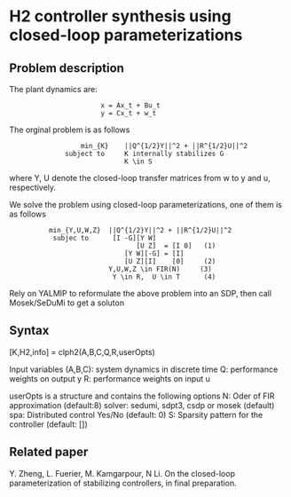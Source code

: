# H2 controller synthesis using closed-loop parameterizations

## Problem description
 The plant dynamics are:
 
                           x = Ax_t + Bu_t
                           y = Cx_t + w_t
                           
 The orginal problem is as follows
 
                      min_{K}    ||Q^{1/2}Y||^2 + ||R^{1/2}U||^2
                  subject to     K internally stabilizes G
                                 K \in S
                                 
 where Y, U denote the closed-loop transfer matrices from w to y and u, respectively.

 We solve the problem using closed-loop parameterizations, one of them is as follows

              min_{Y,U,W,Z}  ||Q^{1/2}Y||^2 + ||R^{1/2}U||^2
               subjec to      [I -G][Y W]
                                    [U Z]  = [I 0]   (1)
                                 [Y W][-G] = [I]
                                 [U Z][I]    [0]     (2)
                             Y,U,W,Z \in FIR(N)     (3)
                              Y \in R,  U \in T      (4)


Rely on YALMIP to reformulate the above problem into an SDP, then call  Mosek/SeDuMi to get a soluton

## Syntax

[K,H2,info] = clph2(A,B,C,Q,R,userOpts)

 Input variables
      (A,B,C):    system dynamics in discrete time
      Q:    performance weights on output y
      R:    performance weights on input u

 userOpts is a structure and contains the following options
      N:      Oder of FIR approximation    (default:8)
      solver: sedumi, sdpt3, csdp or mosek (default)
      spa:    Distributed control Yes/No   (default: 0)
      S:      Sparsity pattern for the controller  (default: [])
      
## Related paper
Y. Zheng, L. Fuerier, M. Kamgarpour, N Li. On the closed-loop parameterization of stabilizing controllers, in final preparation.

